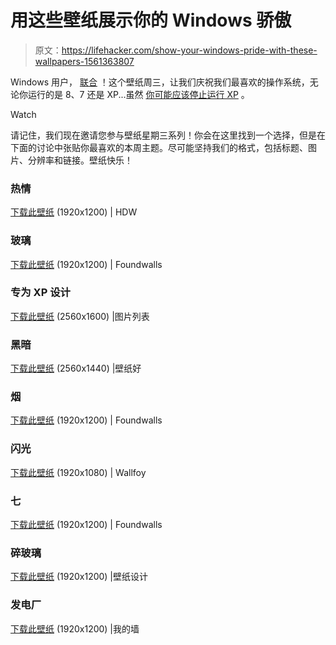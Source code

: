 # 用这些壁纸展示你的 Windows 骄傲

> 原文：<https://lifehacker.com/show-your-windows-pride-with-these-wallpapers-1561363807>

Windows 用户， [联合](http://lifehacker.com/show-your-windows-linux-and-android-pride-with-these-5822935) ！这个壁纸周三，让我们庆祝我们最喜欢的操作系统，无论你运行的是 8、7 还是 XP...虽然 [你可能应该停止运行 XP](http://lifehacker.com/how-to-move-on-after-windows-xp-without-giving-up-your-1556573928) 。

Watch

请记住，我们现在邀请您参与壁纸星期三系列！你会在这里找到一个选择，但是在下面的讨论中张贴你最喜欢的本周主题。尽可能坚持我们的格式，包括标题、图片、分辨率和链接。壁纸快乐！

### 热情

[下载此壁纸](http://hdw.eweb4.com/out/601133.html) (1920x1200) | HDW

### 玻璃

[下载此壁纸](http://foundwalls.com/glass-windows/) (1920x1200) | Foundwalls

### 专为 XP 设计

[下载此壁纸](http://www.listofimages.com/microsoft-windows-xp-logo-hardware-computer-1.html) (2560x1600) |图片列表

### 黑暗

[下载此壁纸](http://www.wallpaperwell.com/Aircraft_Architecture/Design/windows_7_logo_design_1920x1080_wallpaper_1564/download_2560x1440) (2560x1440) |壁纸好

### 烟

[下载此壁纸](http://foundwalls.com/windows-8-logo/) (1920x1200) | Foundwalls

### 闪光

[下载此壁纸](http://wallfoy.com/windows-8-wallpaper-black-25-184272-wallpapers-HD.html) (1920x1080) | Wallfoy

### 七

[下载此壁纸](http://foundwalls.com/best-windows-7/) (1920x1200) | Foundwalls

### 碎玻璃

[下载此壁纸](http://www.wallpapersdesign.net/wallpaper/windows-logo-on-broken-screen/) (1920x1200) |壁纸设计

### 发电厂

[下载此壁纸](http://www.my-walls.org/windows-7-power/) (1920x1200) |我的墙